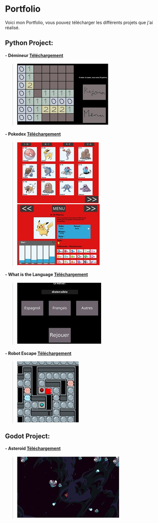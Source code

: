 # Portfolio
Voici mon Portfolio, vous pouvez télécharger les différents projets que j'ai réalisé.

## Python Project:
#### - **Démineur** [Téléchargement](https://github.com/Nathan-GUYARD/)
> ![](/asset/img/demineur.jpeg)
#### - **Pokedex** [Téléchargement](https://youtu.be/dQw4w9WgXcQ?si=zKPJcP0DgTZa9_YQ)
> ![](/asset/img/pokedex1.jpeg) ![](/asset/img/pokedex2.jpeg)
#### - **What is the Language** [Téléchargement](https://github.com/Nathan-GUYARD/)
> ![](/asset/img/WITL.jpeg)
#### - **Robot Escape** [Téléchargement](https://github.com/Nathan-GUYARD/)
> ![](/asset/img/robot_escape.jpeg)

## Godot Project:
#### - **Asteroid** [Téléchargement](https://github.com/Nathan-GUYARD/)
> ![](/asset/img/asteroid.jpeg)
